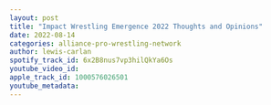 ```yaml
---
layout: post
title: "Impact Wrestling Emergence 2022 Thoughts and Opinions"
date: 2022-08-14
categories: alliance-pro-wrestling-network
author: lewis-carlan
spotify_track_id: 6x2B8nus7vp3hilQkYa6Os
youtube_video_id: 
apple_track_id: 1000576026501
youtube_metadata: 
---
```

